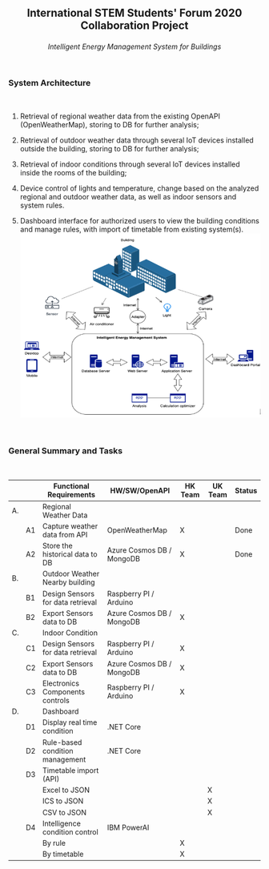 ## <p align=center>International STEM Students' Forum 2020 Collaboration Project</p>
*<p align=center> Intelligent Energy Management System for Buildings </p>*

<p>&nbsp;</p>

### System Architecture

<p>&nbsp;</p>

1. Retrieval of regional weather data from the existing OpenAPI (OpenWeatherMap), storing to DB for further analysis;

2. Retrieval of outdoor weather data through several IoT devices installed outside the building, storing to DB for further analysis;

3. Retrieval of indoor conditions through several IoT devices installed inside the rooms of the building;

4. Device control of lights and temperature, change based on the analyzed regional and outdoor weather data, as well as indoor sensors and system rules.

5. Dashboard interface for authorized users to view the building conditions and manage rules, with import of timetable from existing system(s).
![ ](assets/images/systemdesign.png)
<p>&nbsp;</p>

### General Summary and Tasks

<p>&nbsp;</p>


|    |    | Functional Requirements           | HW/SW/OpenAPI            | HK Team | UK Team | Status   |
|----|----|-----------------------------------|--------------------------|---------|---------|----------|
| A. |    | Regional Weather Data             |                          |         |         |          |
|    | A1 | Capture weather data from API     | OpenWeatherMap           |    X    |         |  Done    |
|    | A2 | Store the historical data to DB   | Azure Cosmos DB / MongoDB |    X    |         | Done     |
| B. |    | Outdoor Weather Nearby building   |                          |         |         |          |
|    | B1 | Design Sensors for data retrieval | Raspberry PI / Arduino   |         |         |          |
|    | B2 | Export Sensors data to DB         | Azure Cosmos DB / MongoDB |    X    |         |          |
| C. |    | Indoor Condition                  |                          |         |         |          |
|    | C1 | Design Sensors for data retrieval | Raspberry PI / Arduino   |    X    |         |          |
|    | C2 | Export Sensors data to DB         | Azure Cosmos DB / MongoDB |    X    |         |          |
|    | C3 | Electronics Components controls   | Raspberry PI / Arduino   |    X    |         |          |
| D. |    | Dashboard                         |                          |         |         |          |
|    | D1 | Display real time condition       | .NET Core                |         |         |          |
|    | D2 | Rule-based condition management   | .NET Core                |         |         |          |
|    | D3 | Timetable import (API)            |                          |         |         |          |
|    |    |           Excel to JSON           |                          |         |    X    |          |
|    |    |            ICS to JSON            |                          |         |    X    |          |
|    |    |            CSV to JSON            |                          |         |    X    |          |
|    | D4 | Intelligence condition control    | IBM PowerAI              |         |         |          |
|    |    |              By rule              |                          |    X    |         |          |
|    |    |            By timetable           |                          |    X    |         |          |
